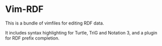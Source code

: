 Vim-RDF
=======

This is a bundle of vimfiles for editing RDF data.

It includes syntax highlighting for Turtle, TriG and Notation 3, and a plugin for RDF prefix completion.
